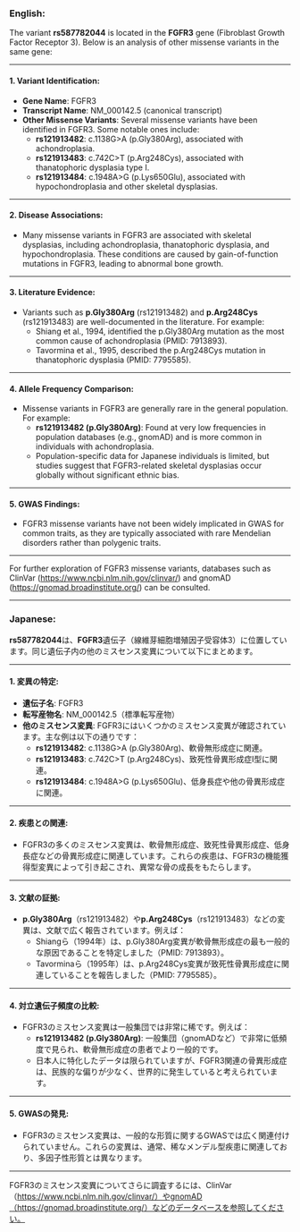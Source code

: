 ### English:
The variant **rs587782044** is located in the **FGFR3** gene (Fibroblast Growth Factor Receptor 3). Below is an analysis of other missense variants in the same gene:

---

#### 1. **Variant Identification**:
- **Gene Name**: FGFR3
- **Transcript Name**: NM_000142.5 (canonical transcript)
- **Other Missense Variants**: Several missense variants have been identified in FGFR3. Some notable ones include:
  - **rs121913482**: c.1138G>A (p.Gly380Arg), associated with achondroplasia.
  - **rs121913483**: c.742C>T (p.Arg248Cys), associated with thanatophoric dysplasia type I.
  - **rs121913484**: c.1948A>G (p.Lys650Glu), associated with hypochondroplasia and other skeletal dysplasias.

---

#### 2. **Disease Associations**:
- Many missense variants in FGFR3 are associated with skeletal dysplasias, including achondroplasia, thanatophoric dysplasia, and hypochondroplasia. These conditions are caused by gain-of-function mutations in FGFR3, leading to abnormal bone growth.

---

#### 3. **Literature Evidence**:
- Variants such as **p.Gly380Arg** (rs121913482) and **p.Arg248Cys** (rs121913483) are well-documented in the literature. For example:
  - Shiang et al., 1994, identified the p.Gly380Arg mutation as the most common cause of achondroplasia (PMID: 7913893).
  - Tavormina et al., 1995, described the p.Arg248Cys mutation in thanatophoric dysplasia (PMID: 7795585).

---

#### 4. **Allele Frequency Comparison**:
- Missense variants in FGFR3 are generally rare in the general population. For example:
  - **rs121913482 (p.Gly380Arg)**: Found at very low frequencies in population databases (e.g., gnomAD) and is more common in individuals with achondroplasia.
  - Population-specific data for Japanese individuals is limited, but studies suggest that FGFR3-related skeletal dysplasias occur globally without significant ethnic bias.

---

#### 5. **GWAS Findings**:
- FGFR3 missense variants have not been widely implicated in GWAS for common traits, as they are typically associated with rare Mendelian disorders rather than polygenic traits.

---

For further exploration of FGFR3 missense variants, databases such as ClinVar (https://www.ncbi.nlm.nih.gov/clinvar/) and gnomAD (https://gnomad.broadinstitute.org/) can be consulted.

---

### Japanese:
**rs587782044**は、**FGFR3**遺伝子（線維芽細胞増殖因子受容体3）に位置しています。同じ遺伝子内の他のミスセンス変異について以下にまとめます。

---

#### 1. **変異の特定**:
- **遺伝子名**: FGFR3
- **転写産物名**: NM_000142.5（標準転写産物）
- **他のミスセンス変異**: FGFR3にはいくつかのミスセンス変異が確認されています。主な例は以下の通りです：
  - **rs121913482**: c.1138G>A (p.Gly380Arg)、軟骨無形成症に関連。
  - **rs121913483**: c.742C>T (p.Arg248Cys)、致死性骨異形成症I型に関連。
  - **rs121913484**: c.1948A>G (p.Lys650Glu)、低身長症や他の骨異形成症に関連。

---

#### 2. **疾患との関連**:
- FGFR3の多くのミスセンス変異は、軟骨無形成症、致死性骨異形成症、低身長症などの骨異形成症に関連しています。これらの疾患は、FGFR3の機能獲得型変異によって引き起こされ、異常な骨の成長をもたらします。

---

#### 3. **文献の証拠**:
- **p.Gly380Arg**（rs121913482）や**p.Arg248Cys**（rs121913483）などの変異は、文献で広く報告されています。例えば：
  - Shiangら（1994年）は、p.Gly380Arg変異が軟骨無形成症の最も一般的な原因であることを特定しました（PMID: 7913893）。
  - Tavorminaら（1995年）は、p.Arg248Cys変異が致死性骨異形成症に関連していることを報告しました（PMID: 7795585）。

---

#### 4. **対立遺伝子頻度の比較**:
- FGFR3のミスセンス変異は一般集団では非常に稀です。例えば：
  - **rs121913482 (p.Gly380Arg)**: 一般集団（gnomADなど）で非常に低頻度で見られ、軟骨無形成症の患者でより一般的です。
  - 日本人に特化したデータは限られていますが、FGFR3関連の骨異形成症は、民族的な偏りが少なく、世界的に発生していると考えられています。

---

#### 5. **GWASの発見**:
- FGFR3のミスセンス変異は、一般的な形質に関するGWASでは広く関連付けられていません。これらの変異は、通常、稀なメンデル型疾患に関連しており、多因子性形質とは異なります。

---

FGFR3のミスセンス変異についてさらに調査するには、ClinVar（https://www.ncbi.nlm.nih.gov/clinvar/）やgnomAD（https://gnomad.broadinstitute.org/）などのデータベースを参照してください。